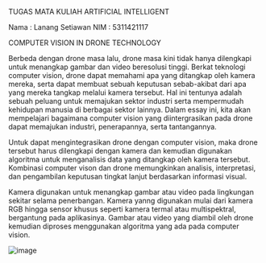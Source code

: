 TUGAS MATA KULIAH ARTIFICIAL INTELLIGENT

Nama  : Lanang Setiawan
NIM   : 5311421117

COMPUTER VISION IN DRONE TECHNOLOGY

Berbeda dengan drone masa lalu, drone masa kini tidak hanya dilengkapi untuk menangkap gambar dan video beresolusi tinggi. Berkat teknologi computer vision, drone dapat memahami apa yang ditangkap oleh kamera mereka, serta dapat membuat sebuah keputusan sebab-akibat dari apa yang mereka tangkap melalui kamera tersebut. Hal ini tentunya adalah sebuah peluang untuk memajukan sektor industri serta mempermudah kehidupan manusia di berbagai sektor lainnya. Dalam essay ini, kita akan mempelajari bagaimana computer vision yang diintergrasikan pada drone dapat memajukan industri, penerapannya, serta tantangannya.

Untuk dapat mengintegrasikan drone dengan computer vision, maka drone tersebut harus dilengkapi dengan kamera dan kemudian digunakan algoritma untuk menganalisis data yang ditangkap oleh kamera tersebut. Kombinasi computer vison dan drone memungkinkan analisis, interpretasi, dan pengambilan keputusan tingkat lanjut berdasarkan informasi visual.

Kamera digunakan untuk menangkap gambar atau video pada lingkungan sekitar selama penerbangan. Kamera yanng digunakan mulai dari kamera RGB hingga sensor khusus seperti kamera termal atau multispektral, bergantung pada aplikasinya. Gambar atau video yang diambil oleh drone kemudian diproses menggunakan algoritma yang ada pada computer vision.

![image](https://github.com/lanangsetiawan/Setiawan-Repository/assets/91324572/40a54783-60d9-4f2b-afb7-547d5ef2fb05)

